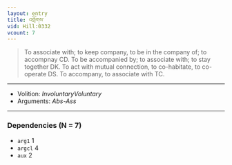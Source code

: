 ```yaml
---
layout: entry
title: འགྲོགས་
vid: Hill:0332
vcount: 7
---
```

> To associate with; to keep company, to be in the company of; to accompnay CD\. To be accompanied by; to associate with; to stay together DK\. To act with mutual connection, to co-habitate, to co-operate DS\. To accompany, to associate with TC\.

---
* Volition: _InvoluntaryVoluntary_
* Arguments: _Abs-Ass_

---

### Dependencies (N = 7)
* `arg1` 1
* `argcl` 4
* `aux` 2
